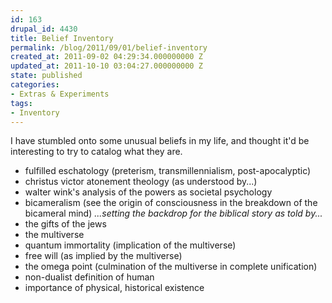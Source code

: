 ```yaml
---
id: 163
drupal_id: 4430
title: Belief Inventory
permalink: /blog/2011/09/01/belief-inventory
created_at: 2011-09-02 04:29:34.000000000 Z
updated_at: 2011-10-10 03:04:27.000000000 Z
state: published
categories:
- Extras & Experiments
tags:
- Inventory
---
```

I have stumbled onto some unusual beliefs in my life, and thought it'd be interesting to try to catalog what they are.

* fulfilled eschatology (preterism, transmillennialism, post-apocalyptic)
* christus victor atonement theology (as understood by...)
* walter wink's analysis of the powers as societal psychology
* bicameralism (see the origin of consciousness in the breakdown of the bicameral mind)
  _...setting the backdrop for the biblical story as told by..._
* the gifts of the jews
* the multiverse
* quantum immortality (implication of the multiverse)
* free will (as implied by the multiverse)
* the omega point (culmination of the multiverse in complete unification)
* non-dualist definition of human
* importance of physical, historical existence
